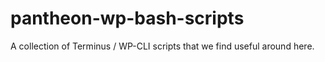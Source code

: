 # pantheon-wp-bash-scripts
A collection of Terminus / WP-CLI scripts that we find useful around here.

